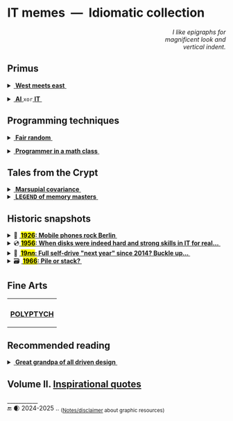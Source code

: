 #  IT memes&nbsp;&nbsp;&mdash;&nbsp;&nbsp;Idiomatic collection

<div dir="rtl"><i>I like epigraphs for<br/>magnificent look and<br>.vertical indent</i></div>

## Primus

<details><summary><ins>&nbsp;<b>West meets east</b>&nbsp;</ins></summary>
&nbsp;
  
![Mobilis in Mobili](https://img.shields.io/badge/Mobilis-in_Mobili-blue)

[![... then IT must be a waterfall.](../../../_rsc/_img/memes/ITLearnWaterfall_horiz.png)](../../../software/)

The grains of truth in this wisdom:

* No other knowledge erodes so quickly as the IT tech stack - languages/scripts, markup, frameworks, and their IDEs, UX styles emerge, submerge, and mutate with the year's pace.<sup>:violin:</sup>
* In the orthogonal  (to time) dimension a developer can't stick to a favorite syntax and must be fluent in a wide techno spectrum.

&nbsp;&nbsp;&nbsp;&nbsp;&nbsp;&nbsp;<sup>:violin:</sup> <sub>Javascript/HTML, which one learned in 2000, remains only as kernel syntax. 
It went through numerous libs, polyfills, jQuery, and other cool tools and at the moment transformed into single-page frameworks, which rule the web dev.</sub>

**Escape?**

> Don't swim against the current. Stay in the river, become the river; and the river is already going to the sea. This is the great teaching.\
— _Rajneesh, aka Osho_ (1931-1990)

Translated east-to-west this means: find a sinecure in a big company.

\___________</details>

<details><summary><ins>&nbsp;<b>AI</b>&nbsp;</ins><code>xor</code><ins>&nbsp;<b>IT</b>&nbsp;</ins></summary>
<a name="AIxorIT"></a>&nbsp;

![Cheat GPT](https://img.shields.io/badge/Bridge-in_time-blue) ![Cheat GPT](https://img.shields.io/badge/Cheat-GPT-yellow) ![Stochastic Sam](https://img.shields.io/badge/Stochastic-🦜-white) 

[![AI: 1500s vs 2020s](../../../_rsc/_img/memes/AI_medieval_now-spot_the_diff.jpg)](../essays/README+/AI-2020s.md)\
<sub>(Answer: Homunculus shows the middle finger on the left hand.)</sub>

<mark><b>P.S.</b></mark> Honestly, I concocted this collage before coming on "Alchemy and AI", 1965, by [Hubert Dreyfus](../quotes/README+/contributors/README.md#Hubert-Dreyfus). 

\___________</details>

## Programming techniques

<details><summary><ins>&nbsp;<b>Fair random</b>&nbsp;</ins></summary>
&nbsp;
  
![Genius](https://img.shields.io/badge/💡-Genius-blue)

<picture><img alt="Guaranteed random by fair dice roll" src="../../../_rsc/_img/memes/IT-meme.random-number.png" /></picture><br/><br/>

And ... the twist! It was a real random number, while algorithms generate only pseudo-random ones.

As the extraordinary [John von&nbsp;Neumann](../quotes/README+/contributors/README.md#John-von-Neumann) stressed:

> Anyone who considers arithmetical methods of producing random digits is, of course, in a state of sin.

\___________</details>

<details><summary><ins>&nbsp;<b>Programmer in a math class</b>&nbsp;</ins></summary>
&nbsp;

![IT meets math](https://img.shields.io/badge/CTRL+F-X-blue) ![IT meets math](https://img.shields.io/badge/IT_meets-math-yellow)

<picture><img alt="Here is X. Calm down Pythagoras" src="../../../_rsc/_img/memes/PythagoreanTheorem_findX.jpg" /></picture><br/><br/>

This is justified because of the changed requirements as discussed a bit in [quotes](../quotes/README+/aside/sour_quotes.md#math).

\___________</details>

## Tales from the Crypt

<details><summary><ins>&nbsp;<b>Marsupial covariance</b>&nbsp;</ins></summary>
&nbsp;

![DRY principle](https://img.shields.io/badge/clean_code-Oz-cyan)  ![clean code](https://img.shields.io/badge/DRY-🇦🇺-yellow) ![fact check](https://img.shields.io/badge/Fact❓-Check❗-green)  

<table>
  <tr valign="center"><td align="center">
      <h3>🦘&thinsp;<a href="https://www.snopes.com/fact-check/shoot-me-kangaroo-down-sport/">&nbsp;Object-oriented kangaroos 🇦🇺&nbsp;</b></a></h3>
      <p><a href="../../../_rsc/_backup/ref/Marsupial/">downloaded safe-copy</a> <br />if the URL above doesn't work</samp></p>
    </td>
    <td>
       <a href="../../../_rsc/_img/photo/misc/2024.AU-KangarooClearsFence(Nathan Xuebsy).jpg">
        <img src="../../../_rsc/_img/photo/misc/2024.AU-KangarooClearsFence(Nathan Xuebsy)_thumb250px.jpg" 
          alt="&nbsp; a flying kangaroo" title="&nbsp; A kangaroo clears a fence in Beveridge,&#013;&#010;&nbsp;37 km north of Melbourne's CBD&#013;&#010;&nbsp;(snapshot by Nathan Xuebsy, 2024)"></a>
    </td>
  </tr>
</table>
</details>

<details><summary><ins>&nbsp;<b>L<samp>EGEND</samp> of memory masters</b>&nbsp;</ins></summary>
&nbsp;

<table><tr valign="top"><td width="50%"><picture><img src="../../../_rsc/_img/snap/1978.BornInvincible.jpg" alt="&nbsp;Kung Fu masters from Born Invincible, 1978" /></picture><br />
<picture><img alt="&nbsp;Early memory chips" src="../../../_rsc/_img/af/Intel-C1103_ink.jpg" /></pictire>
<div><sub>Image credits: screengrab, imdb.com: <i>Born Invincible</i>, 1978; Wiki media: Intel 1103 memory</sub></div>
</td><td>
  <p>I heard it from a <code>C++</code>-gifted colleague when we exchanged <samp>DOOM</samp> experience (already lores too). 
    He told what he knew from <i>olds</i> &mdash; true multi-warrior computer games with epic wins are a thing of the past - times of very primitive monochrome text monitors (if not arrays of light bulbs).</p>
  <p>I remastered and enhanced that.</p>
  <p>The lore goes that computer scientists (every programmer was one), senior in age and title, used relatively idle nighttime<sup>🌛</sup> 
    to connect their computer centers via antediluvian wide area networks and combat resources with all possible (for warming up) and impossible, and unthinkable hacks in <i>machine languages</i> (no hardware manipulations, no dirty cheats, no vulgar social engineering).</p>
  <p>The winner occupied the most or whole memory of the opponents' timeslots.</p>
  <p>These sagas went unnoticed since require ultra-level abstractions to grasp what silent battles unfolded in darkness over bits (not bytes).</p>
  <sup>🌛</sup> <sub>Relatively, since computer time was so deficient, a couple of hours in night shifts on BIG machines was a big luck for junior fellows (daytime was out of reach for them at all).</sub>
</td></tr></table>

\___________</details>

## Historic snapshots

<details><summary>📱 <b><ins>&nbsp;<mark>1926</mark>: Mobile phones rock Berlin&nbsp;</ins></b></summary>
&nbsp;

<picture><img alt="&nbsp;&nbsp;Berlin, drahtlose Telephonie" src="../../../_rsc/_img/snap/media/1926.Simplicissimus-KarlArnold_drahtloseTelefonie.jpg" 
 title="&nbsp;Colored to highlight the devices (original: black&white)" /></picture>
<div dir="rtl">,<b><i>Berlin Drahtlose Telephonie</i></b> <kbd><b>DE</b>&thinsp;->&thinsp;<b>EN</b></kbd> Berlin wireless telephony<br />
<b><i>Bier Ausable zur Zeit Cafe Friedrich-Behrenstraße .&thinsp;.&thinsp;. gut &mdash; bon &mdash; gemacht &mdash; comme sofort</i></b><br />
<i>a fellow shares the location of cafe</i>] .&thinsp;.&thinsp;. good, <i>bon</i>, agreed, &mdash; be there in a moment] <kbd><b>DE</b>&thinsp;->&thinsp;<b>EN</b></kbd>
</div><br />

The caricature may look sloppy, but it's a rare match of the futurtic vision of its author Karl Arnold: [Simplicissimus](http://www.simplicissimus.info/uploads/tx_lombkswjournaldb/pdf/1/31/31_38.pdf#page=2), 1926 (the Roaring Twenties).

</details>

<details><summary>💿<ins>&nbsp;<b><mark>1956</mark>: When disks were indeed hard and strong skills in IT for real...</b>&nbsp;</ins></summary>
&nbsp;

<picture><img alt="&nbsp;&nbsp;The year 1956: loading an IBM disk to rent" src="../../../_rsc/_img/photo/hist/IBM350_1956.jpg" /></picture><br/><br/>

</details>

<details><summary>🚗 <b><ins>&nbsp;<mark>19<i>nn</i></mark>: Full self-drive "next year" since 2014? Buckle up...&nbsp;</ins></b></summary>
&nbsp;

<picture><img alt="&nbsp;&nbsp;LIFE Magazine in 1957 predicts both e-cars and FSD" src="../../../_rsc/_img/snap/media/1957.02.25_LIFE_Page8_FSD.jpg" /></picture><br/>

> ELECTRICITY MAY BE THE DRIVER. One day your car may speed along an electric highway, its speed and steering automatically controlled by electronic devices embedded in the road.\
_LIFE Magazine, 25 Feb 1957, Page&nbsp;8 (Available on Google Books)_

</details>

<details><summary>🗃️ <b><ins>&nbsp;<mark>1966</mark>: Pile or stack?&nbsp;</ins></b></summary>
&nbsp;

<picture><img alt="&nbsp;Pile/stack of punchcards in 1966" src="../../../_rsc/_img/photo/hist/1966.punch_cards-stack.jpg" /></picture><br/>
_(Tell grandma how much space your source files take ...)_

A store of punched cards for a casual program. I'm proud to have a [little experience](../essays/README+/punchcard.md) of dealing with them.

</details>

## Fine Arts

<table><tr><td><h3><a href="README+/polyptych_works.md">POLYPTYCH</a></h3></td></tr></table>

## Recommended reading 

<details><summary><ins>&nbsp;<b>Great grandpa of all driven design</b>&nbsp;</ins></summary>
&nbsp;

🚧 COMING...NEXT

\___________</details>

## **Volume&nbsp;II.** [**Inspirational quotes**](../quotes/README+/inspirational.md) 

\___________\
🔚 🌒 2024-2025 .. <sub>([Notes/disclaimer](../../../_rsc) about graphic resources)</sub>
